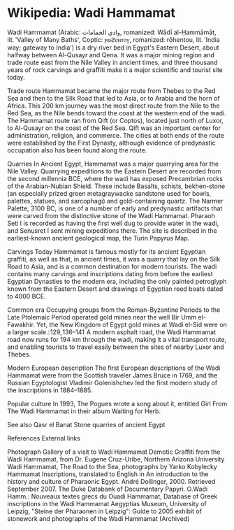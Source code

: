 
# Wikipedia: Wadi Hammamat
Wadi Hammamat (Arabic: وادي الحمامات, romanized: Wādī al-Ḥammāmāt, lit. 'Valley of Many Baths', Coptic: ⲣⲱϩⲉⲛⲧⲟⲩ, romanized: rōhentou, lit. 'India way; gateway to India') is a dry river bed in Egypt's Eastern Desert, about halfway between Al-Qusayr and Qena. It was a major mining region and trade route east from the Nile Valley in ancient times, and three thousand years of rock carvings and graffiti make it a major scientific and tourist site today.

Trade route
Hammamat became the major route from Thebes to the Red Sea and then to the Silk Road that led to Asia, or to Arabia and the horn of Africa. This 200 km journey was the most direct route from the Nile to the Red Sea, as the Nile bends toward the coast at the western end of the wadi.
The Hammamat route ran from Qift (or Coptos), located just north of Luxor, to Al-Qusayr on the coast of the Red Sea. Qift was an important center for administration, religion, and commerce. The cities at both ends of the route were established by the First Dynasty, although evidence of predynastic occupation also has been found along the route.

Quarries
In Ancient Egypt, Hammamat was a major quarrying area for the Nile Valley. Quarrying expeditions to the Eastern Desert are recorded from the second millennia BCE, where the wadi has exposed Precambrian rocks of the Arabian-Nubian Shield. These include Basalts, schists, bekhen-stone (an especially prized green metagraywacke sandstone used for bowls, palettes, statues, and sarcophagi)  and gold-containing quartz. The Narmer Palette, 3100 BC, is one of a number of early and predynastic artifacts that were carved from the distinctive stone of the Wadi Hammamat.
Pharaoh Seti I is recorded as having the first well dug to provide water in the wadi, and Senusret I sent mining expeditions there.
The site is described in the earliest-known ancient geological map, the Turin Papyrus Map.

Carvings
Today Hammamat is famous mostly for its ancient Egyptian graffiti, as well as that, in ancient times, it was a quarry that lay on the Silk Road to Asia, and is a common destination for modern tourists. The wadi contains many carvings and inscriptions dating from before the earliest Egyptian Dynasties to the modern era, including the only painted petroglyph known from the Eastern Desert and drawings of Egyptian reed boats dated to 4000 BCE.

Common era
Occupying groups from the Roman-Byzantine Periods to the Late Ptolemaic Period operated gold mines near the well Bir Umm el-Fawakhir.  Yet, the New Kingdom of Egypt gold mines at Wadi el-Sid were on a larger scale.: 129, 136–141 
A modern asphalt road, the Wadi Hammamat road now runs for 194 km through the wadi, making it a vital transport route, and enabling tourists to travel easily between the sites of nearby Luxor and Thebes.

Modern European description
The first European descriptions of the Wadi Hammamat were from the Scottish traveler James Bruce in 1769, and the Russian Egyptologist Vladimir Golenishchev led the first modern study of the inscriptions in 1884–1885.

Popular culture
In 1993, The Pogues wrote a song about it, entitled Girl From The Wadi Hammamat in their album Waiting for Herb.

See also
Qasr el Banat
Stone quarries of ancient Egypt

References
External links

Photograph Gallery of a visit to Wadi Hammamat
Demotic Graffiti from the Wadi Hammamat, from Dr. Eugene Cruz-Uribe, Northern Arizona University
Wadi Hammamat, The Road to the Sea, photographs by Yarko Kobylecky
Hammamat Inscriptions, translated to English in An introduction to the history and culture of Pharaonic Egypt.  André Dollinger, 2000. Retrieved September 2007.
The Duke Databank of Documentary Papyri. O.Wadi Hamm.: Nouveaux textes grecs du Ouadi Hammamat, Database of Greek inscriptions in the Wadi Hammamat
Aegyptias Museum, University of Leipzig, "Steine der Pharaonen in Leipzig": Guide to 2005 exhibit of stonework and photographs of the Wadi Hammamat (Archived)